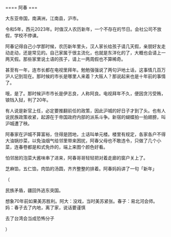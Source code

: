==== 阿春 ===

大东亚帝国，南满洲，江南县，沪市。

令和5年，西元2023年。时值汉人农历新年，一个不存在的节日。会社公司不放假，学校不停课。

阿春记得自己小学那时候，农历新年里头，汉人家长给孩子请几天假，亲朋好友走动走动，还是常见的。自己家属于很主流化，也就是东洋化的了，大概也会请上一两天假。那些家里说土语的孩子，请上一两周假也不算稀奇。

甚至有一年，连市长都在电视里拜年。勉勉强强说了两句沪地土话，这事情几百万沪人记到现在。那时候的市长是哪里人来着？大阪人？那说起来也是十年前的事情了。

哦，是了。那时候沪市市长是伊志良，人称阿良。电视拜年不久，便因贪污受贿，锒铛入狱，判了20年。

有人说是新官上任，必定要推翻前任的政策，因此沪城的好日子才到了头。也有人说民族政策收紧，起源在于帝国政府内部的派系斗争。新宿的蝴蝶拍一拍翅膀，叫沪城遭了秧。

阿春家在沪城不算富裕，住得是团地，土话叫单元楼。楼里有规定，各家各户不得大油锅炒菜，以免油烟气给邻里带来困扰，阿春父母也不敢违令，只做了几个小菜，连春卷都是和式免炸的，端上来图个颜色好看。

怕邻居的泡菜大酱味串了进来，阿春哥哥轻轻把对着走廊的窗户关上了。

芝麻馅，五仁馅，肉馅的汤圆，齐齐整整的排着。阿春妈妈讲了一句「新年」

（

民族矛盾，疆回外逃东突国。

想象70年前如果美苏胜利。阿大：没戏，当时美苏紧张。春子：易北河会师。妈：春子去了内地，离了家，说话要谨慎

去了台湾会当成恐怖分子

）